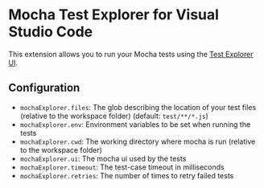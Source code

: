 # Mocha Test Explorer for Visual Studio Code

This extension allows you to run your Mocha tests using the 
[Test Explorer UI](https://marketplace.visualstudio.com/items?itemName=hbenl.vscode-test-explorer).

## Configuration

* `mochaExplorer.files`: The glob describing the location of your test files (relative to the workspace folder) (default: `test/**/*.js`)
* `mochaExplorer.env`: Environment variables to be set when running the tests
* `mochaExplorer.cwd`: The working directory where mocha is run (relative to the workspace folder)
* `mochaExplorer.ui`: The mocha ui used by the tests
* `mochaExplorer.timeout`: The test-case timeout in milliseconds
* `mochaExplorer.retries`: The number of times to retry failed tests
